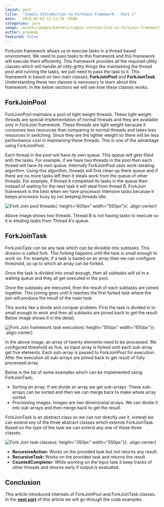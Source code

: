 ```yaml
---
layout: post
title:  "Simple Introduction to ForkJoin Framework - Part 1"
date:   2018-05-03 12:11:10 -0500
categories: java
image: /assets/images/banners/simple-introduction-to-forkjoin-framework-part1.png
author: pradeep
featured: false
---
```


ForkJoin framework allows us to execute tasks in a thread based environment. We need to pass tasks to this framework and this framework will execute them efficiently. This framework provides all the required utility classes which will handle all nitty-gritty things like maintaining the thread pool and running the tasks, we just need to pass the task to it. This framework in based on two main classes; **ForkJoinPool** and **ForkJoinTask**. Understanding these two classes is necessary to learn about this framework. In the below sections we will see how these classes works.

## ForkJoinPool

ForkJoinPool maintains a pool of light weight threads. These light weight threads are special implementation of normal threads and they are available only in ForkJoin framework. These threads are light weight because it consumes less resources than comparing to normal threads and takes less resources in switching. Since they are the lighter weight so there will be less performance cost in maintaining these threads. This is one of the advantage using ForkJoinPool.

Each thread in the pool will have its own queue. This queue will gets filled with the tasks. For example, if we have two threads in the pool then each thread will have its own queue. Internally ForkJoinPool uses work-stealing algorithm. Using this algorithm, threads will first clean up there queue and if there are no more tasks left then it steals work from the queue of other threads. For example, if thread A completed its tasks in the queue then instead of waiting for the next task it will steal from thread B. ForkJoin framework is the best when we have processor intensive tasks because it keeps processor busy by not keeping threads idle.

![Fork Join pool threads]({{site.baseurl}}/assets/images/posts/fork-joi-pool-threads.png){: height="400px" width="550px"}{: .align-center}

Above image shows two threads. Thread B is not having tasks to execute so it is stealing tasks from Thread A's queue.

## ForkJoinTask

ForkJoinTask can be any task which can be divisible into subtasks. This division is called fork. This forking happens until the task is small enough to work on. For example, if a task is based on an array then we can configure threshold, so up to which an array can be forked. 

Once the task is divided into small enough, then all subtasks will sit in a waiting queue and they all get executed in the pool.

Once the subtasks are executed, then the result of each subtasks are joined together. This joining goes until it reaches the first forked task where the join will produce the result of the main task.

This works like a divide and conquer problem. First the task is divided in to small enough to work and then all subtasks are joined back to get the result. Below image shows it in the detail;

![Fork Join framework task execution]({{site.baseurl}}/assets/images/posts/fork-join-execution.png){: height="550px" width="650px"}{: .align-center}

In the above image, an array of twenty elements need to be processed. We configured threshold as five, so input array is forked until each sub-array get five elements. Each sub-array is passed to ForkJoinPool for execution. After the execution all sub-arrays are joined back to get result of fully processed array.

Below is the list of some examples which can be implemented using ForkJoinTask;

* Sorting an array: If we divide an array we get sub-arrays. These sub-arrays can be sorted and then we can merge back to make whole array sorted.
* Processing images: Images are two dimensional arrays. We can divide it into sub-arrays and then merge back to get the result.

ForkJoinTask is an abstract class so we can not directly use it, instead we can extend any of the three abstract classes which extends ForkJoinTask. Based on the type of the task we can extend any one of these three classes.

![Fork Join task classes]({{site.baseurl}}/assets/images/posts/forkjointask-classes.png){: height="350px" width="550px"}{: .align-center}

* **RecursiveAction:** Works on the provided task but not returns any result.
* **RecursiveTask:** Works on the provided task and returns the result.
* **CountedCompleter:** While working on the input task it keep tracks of other threads and returns early if output is evaluated.

## Conclusion

This article introduced internals of ForkJoinPool and ForkJoinTask classes. In the **[next part]({{site.baseurl}}/simple-introduction-to-forkjoin-framework-part2.html)** of this article we will go through the code examples.